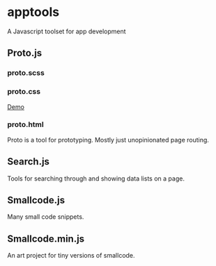 # apptools
A Javascript toolset for app development


## Proto.js
### proto.scss
### proto.css
[Demo](https://bronkula.github.io/apptools/)
### proto.html
Proto is a tool for prototyping. Mostly just unopinionated page routing.

## Search.js
Tools for searching through and showing data lists on a page.

## Smallcode.js
Many small code snippets.
## Smallcode.min.js
An art project for tiny versions of smallcode.